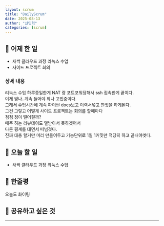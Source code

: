 ```yaml
---
layout: scrum
title: "DailyScrum"
date: 2025-08-13
author: "신민혁"
categories: [scrum]
---
```



## 📝 어제 한 일

- 새싹 클라우드 과정 리눅스 수업
- 사이드 프로젝트 회의

### 상세 내용

리눅스 수업 하루종일한게 NAT 랑 포트포워딩해서 ssh 접속한게 끝이다.  
이게 맞나..계속 들어야 되나 고민중이다.  
그래서 수업시간에 계속 파이썬 docs보고 이력서넣고 딴짓을 하게된다.  
그건 그렇고 어떻게 사이드 프로젝트는 회의를 할때마다  
점점 정이 떨어질까?  
매주 하는 리뷰데이도 열받아서 못하겟어서  
다른 핑계를 대면서 떠넘겻다.  
진짜 대충 할거만 미리 만들어두고 기능단위로 1일 1커밋만 적당히 하고 끝내야겟다.

## 🎯 오늘 할 일

- 새싹 클라우드 과정 리눅스 수업


## 💭 한줄평

오늘도 화이팅

## 🔗 공유하고 싶은 것



---